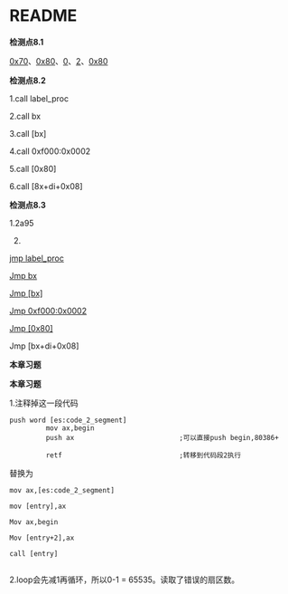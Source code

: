 # README

**检测点8.1**

<u>0x70</u>、<u>0x80</u>、<u>0</u>、<u>2</u>、<u>0x80</u>

**检测点8.2**

1.call label_proc

2.call bx

3.call [bx]

4.call 0xf000:0x0002

5.call [0x80]

6.call [8x+di+0x08]

**检测点8.3**

1.2a95

2.

<u>jmp label_proc</u>

<u>Jmp bx</u>

<u>Jmp [bx]</u>

<u>Jmp 0xf000:0x0002</u>

<u>Jmp [0x80]</u>

Jmp  [bx+di+0x08]

**本章习题**

**本章习题**

1.注释掉这一段代码

```assembly
push word [es:code_2_segment]
         mov ax,begin
         push ax                          ;可以直接push begin,80386+
         
         retf                             ;转移到代码段2执行 
```

替换为

```assembly
mov ax,[es:code_2_segment]

mov [entry],ax

Mov ax,begin

Mov [entry+2],ax

call [entry]


```

2.loop会先减1再循环，所以0-1 = 65535。读取了错误的扇区数。